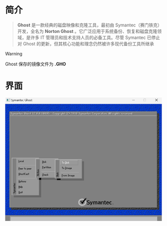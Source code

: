 # 简介
> **Ghost** 是一款经典的磁盘映像和克隆工具，最初由 Symantec（赛门铁克）开发，全名为 **Norton Ghost** 。它广泛应用于系统备份、恢复和磁盘克隆领域，是许多 IT 管理员和技术支持人员的必备工具。尽管 Symantec 已停止对 Ghost 的更新，但其核心功能和理念仍然被许多现代备份工具所继承

> [!WARNING] 
> Ghost 保存的镜像文件为 **.GHO**

# 界面
![Image](<../../../Resource/Pasted image 20250419164554.png>)
